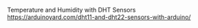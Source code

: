 Temperature and Humidity with DHT Sensors
https://arduinoyard.com/dht11-and-dht22-sensors-with-arduino/
